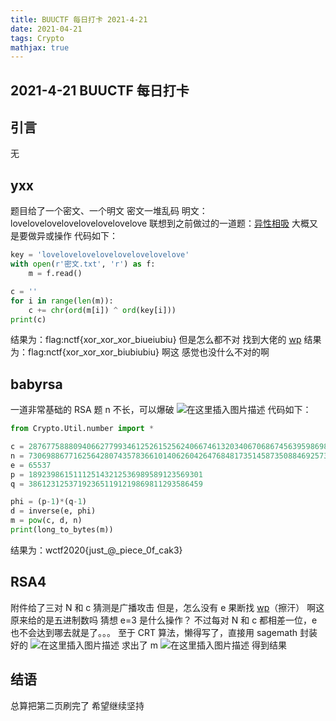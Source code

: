 ```yaml
---
title: BUUCTF 每日打卡 2021-4-21
date: 2021-04-21
tags: Crypto
mathjax: true
---
```


## 2021-4-21 BUUCTF 每日打卡

## 引言

无



## yxx

题目给了一个密文、一个明文
密文一堆乱码
明文：lovelovelovelovelovelovelovelove
联想到之前做过的一道题：[异性相吸](https://blog.csdn.net/weixin_52446095/article/details/115464659?spm=1001.2014.3001.5501)
大概又是要做异或操作
代码如下：

```python
key = 'lovelovelovelovelovelovelovelove'
with open(r'密文.txt', 'r') as f:
    m = f.read()

c = ''
for i in range(len(m)):
    c += chr(ord(m[i]) ^ ord(key[i]))
print(c)
```
结果为：flag:nctf{xor_xor_xor_biueiubiu}
但是怎么都不对
找到大佬的 [wp](https://www.codeleading.com/article/51553078742/)
结果为：flag:nctf{xor_xor_xor_biubiubiu}
啊这
感觉也没什么不对的啊



## babyrsa

一道非常基础的 RSA 题
n 不长，可以爆破
![在这里插入图片描述](https://img-blog.csdnimg.cn/20210421214054795.png?x-oss-process=image/watermark,type_ZmFuZ3poZW5naGVpdGk,shadow_10,text_aHR0cHM6Ly9ibG9nLmNzZG4ubmV0L3dlaXhpbl81MjQ0NjA5NQ==,size_16,color_FFFFFF,t_70)
代码如下：

```python
from Crypto.Util.number import *

c = 28767758880940662779934612526152562406674613203406706867456395986985664083182
n = 73069886771625642807435783661014062604264768481735145873508846925735521695159
e = 65537
p = 189239861511125143212536989589123569301
q = 386123125371923651191219869811293586459

phi = (p-1)*(q-1)
d = inverse(e, phi)
m = pow(c, d, n)
print(long_to_bytes(m))
```
结果为：wctf2020{just_@_piece_0f_cak3}



## RSA4

附件给了三对 N 和 c
猜测是广播攻击
但是，怎么没有 e
果断找 [wp](https://blog.csdn.net/weixin_44017838/article/details/105058745)（擦汗）
啊这
原来给的是五进制数吗
猜想 e=3 是什么操作？
不过每对 N 和 c 都相差一位，e 也不会达到哪去就是了。。。
至于 CRT 算法，懒得写了，直接用 sagemath 封装好的
![在这里插入图片描述](https://img-blog.csdnimg.cn/20210421220158328.png?x-oss-process=image/watermark,type_ZmFuZ3poZW5naGVpdGk,shadow_10,text_aHR0cHM6Ly9ibG9nLmNzZG4ubmV0L3dlaXhpbl81MjQ0NjA5NQ==,size_16,color_FFFFFF,t_70)
求出了 m
![在这里插入图片描述](https://img-blog.csdnimg.cn/20210421220221500.png?x-oss-process=image/watermark,type_ZmFuZ3poZW5naGVpdGk,shadow_10,text_aHR0cHM6Ly9ibG9nLmNzZG4ubmV0L3dlaXhpbl81MjQ0NjA5NQ==,size_16,color_FFFFFF,t_70)
得到结果



## 结语

总算把第二页刷完了
希望继续坚持
